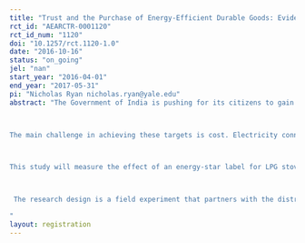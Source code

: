 ```yaml
---
title: "Trust and the Purchase of Energy-Efficient Durable Goods: Evidence from Cooking Stoves in India"
rct_id: "AEARCTR-0001120"
rct_id_num: "1120"
doi: "10.1257/rct.1120-1.0"
date: "2016-10-16"
status: "on_going"
jel: "nan"
start_year: "2016-04-01"
end_year: "2017-05-31"
pi: "Nicholas Ryan nicholas.ryan@yale.edu"
abstract: "The Government of India is pushing for its citizens to gain access to clean and reliable sources of energy. Presently, 300 million Indians do not have access to electricity and 800 million use relatively polluting and inconvenient fuels, firewood, crop residue, dung cakes and charcoal, for cooking. The main alternative to these fuels for cooking is liquefied petroleum gas (LPG), and the government has announced a target of 75% adoption by 2015. Nearly 15 million new consumers are signing up for LPG every year. 

The main challenge in achieving these targets is cost. Electricity connections and LPG refills are costly to citizens at market prices, and costly to government in the form of subsidies. One way to improve access while reducing cost is to increase the efficiency of energy use.  A major tool used for the promotion of efficiency in many countries is the provision of information via the labelling of appliances, in order to boost customer demand for efficiency.

This study will measure the effect of an energy-star label for LPG stoves on customer demand for more efficient models. The main research question is: Does the energy star-label effect customer decisions on which stove to buy? Furthermore, the study aims to understand the demonstrated willingness to pay for a star-labelled stove, and the level of trust in government standards.

 The research design is a field experiment that partners with the distributor networks of oil manufacturing companies (OMCs) in urban and semi-urban markets. The primary intervention will be providing customers with information on the thermal efficiency of stoves. 
"
layout: registration
---
```


